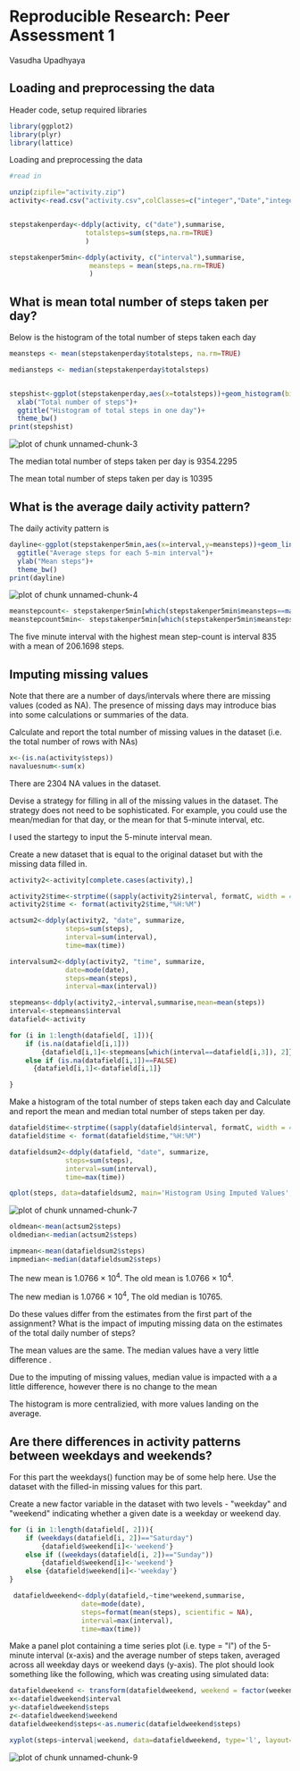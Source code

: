 # Reproducible Research: Peer Assessment 1
Vasudha Upadhyaya  


## Loading and preprocessing the data
Header code, setup required libraries


```r
library(ggplot2)
library(plyr)
library(lattice)
```

Loading and preprocessing the data

```r
#read in

unzip(zipfile="activity.zip")
activity<-read.csv("activity.csv",colClasses=c("integer","Date","integer"))


stepstakenperday<-ddply(activity, c("date"),summarise,
                   totalsteps=sum(steps,na.rm=TRUE)
                   )

stepstakenper5min<-ddply(activity, c("interval"),summarise,
                    meansteps = mean(steps,na.rm=TRUE)
                    )
```

## What is mean total number of steps taken per day?

Below is the histogram of the total number of steps taken each day


```r
meansteps <- mean(stepstakenperday$totalsteps, na.rm=TRUE)

mediansteps <- median(stepstakenperday$totalsteps)


stepshist<-ggplot(stepstakenperday,aes(x=totalsteps))+geom_histogram(binwidth=1000)+
  xlab("Total number of steps")+
  ggtitle("Histogram of total steps in one day")+
  theme_bw()
print(stepshist)
```

![plot of chunk unnamed-chunk-3](./PA1_template_files/figure-html/unnamed-chunk-3.png) 


The median total number of steps taken per day is 9354.2295

The mean total number of steps taken per day is 10395



## What is the average daily activity pattern?

The daily activity pattern is 

```r
dayline<-ggplot(stepstakenper5min,aes(x=interval,y=meansteps))+geom_line()+
  ggtitle("Average steps for each 5-min interval")+
  ylab("Mean steps")+
  theme_bw()
print(dayline)
```

![plot of chunk unnamed-chunk-4](./PA1_template_files/figure-html/unnamed-chunk-4.png) 

```r
meanstepcount<- stepstakenper5min[which(stepstakenper5min$meansteps==max(stepstakenper5min$meansteps)), "interval"]
meanstepcount5min<- stepstakenper5min[which(stepstakenper5min$meansteps==max(stepstakenper5min$meansteps)), "meansteps"]
```

The five minute interval with the highest mean step-count is interval 835 with a mean of 206.1698 steps.



## Imputing missing values

Note that there are a number of days/intervals where there are missing values (coded as NA). The presence of missing days may introduce bias into some calculations or summaries of the data.

Calculate and report the total number of missing values in the dataset (i.e. the total number of rows with NAs)


```r
x<-(is.na(activity$steps))
navaluesnum<-sum(x)
```
There are 2304 NA values in the dataset.

Devise a strategy for filling in all of the missing values in the dataset. The strategy does not need to be sophisticated. For example, you could use the mean/median for that day, or the mean for that 5-minute interval, etc.

I used the startegy to input the 5-minute interval mean.

Create a new dataset that is equal to the original dataset but with the missing data filled in.


```r
activity2<-activity[complete.cases(activity),]

activity2$time<-strptime((sapply(activity2$interval, formatC, width = 4, flag = 0)), format = "%H%M")
activity2$time <- format(activity2$time,"%H:%M")

actsum2<-ddply(activity2, "date", summarize, 
              steps=sum(steps),
              interval=sum(interval),
              time=max(time))

intervalsum2<-ddply(activity2, "time", summarize, 
              date=mode(date),
              steps=mean(steps),
              interval=max(interval))

stepmeans<-ddply(activity2,~interval,summarise,mean=mean(steps))
interval<-stepmeans$interval
datafield<-activity

for (i in 1:length(datafield[, 1])){
    if (is.na(datafield[i,1]))
        {datafield[i,1]<-stepmeans[which(interval==datafield[i,3]), 2]}
    else if (is.na(datafield[i,1])==FALSE)
      {datafield[i,1]<-datafield[i,1]}

}
```

Make a histogram of the total number of steps taken each day and Calculate and report the mean and median total number of steps taken per day.


```r
datafield$time<-strptime((sapply(datafield$interval, formatC, width = 4, flag = 0)), format = "%H%M")
datafield$time <- format(datafield$time,"%H:%M")

datafieldsum2<-ddply(datafield, "date", summarize, 
              steps=sum(steps),
              interval=sum(interval),
              time=max(time))

qplot(steps, data=datafieldsum2, main='Histogram Using Imputed Values', binwidth=1000)
```

![plot of chunk unnamed-chunk-7](./PA1_template_files/figure-html/unnamed-chunk-7.png) 

```r
oldmean<-mean(actsum2$steps)
oldmedian<-median(actsum2$steps)

impmean<-mean(datafieldsum2$steps)
impmedian<-median(datafieldsum2$steps)
```
The new mean is 1.0766 &times; 10<sup>4</sup>.
The old mean is 1.0766 &times; 10<sup>4</sup>. 

The new median is 1.0766 &times; 10<sup>4</sup>, 
The old median is 10765.

Do these values differ from the estimates from the first part of the assignment? What is the impact of imputing missing data on the estimates of the total daily number of steps?

The mean values are the same. The median values have a very little difference . 

Due to the imputing of missing values, median value is impacted with a a little difference, however there is no change to the mean 

The histogram is more centralizied, with more values landing on the average.


## Are there differences in activity patterns between weekdays and weekends?

For this part the weekdays() function may be of some help here. Use the dataset with the filled-in missing values for this part.

Create a new factor variable in the dataset with two levels - "weekday" and "weekend" indicating whether a given date is a weekday or weekend day.


```r
for (i in 1:length(datafield[, 2])){
    if (weekdays(datafield[i, 2])=="Saturday")
        {datafield$weekend[i]<-'weekend'}
    else if ((weekdays(datafield[i, 2])=="Sunday"))
        {datafield$weekend[i]<-'weekend'}
    else {datafield$weekend[i]<-'weekday'}
}

 datafieldweekend<-ddply(datafield,~time*weekend,summarise,
                  date=mode(date),
                  steps=format(mean(steps), scientific = NA),
                  interval=max(interval),
                  time=max(time))
```

Make a panel plot containing a time series plot (i.e. type = "l") of the 5-minute interval (x-axis) and the average number of steps taken, averaged across all weekday days or weekend days (y-axis). The plot should look something like the following, which was creating using simulated data:


```r
datafieldweekend <- transform(datafieldweekend, weekend = factor(weekend))
x<-datafieldweekend$interval
y<-datafieldweekend$steps
z<-datafieldweekend$weekend
datafieldweekend$steps<-as.numeric(datafieldweekend$steps)

xyplot(steps~interval|weekend, data=datafieldweekend, type='l', layout=c(1, 2))
```

![plot of chunk unnamed-chunk-9](./PA1_template_files/figure-html/unnamed-chunk-9.png) 
